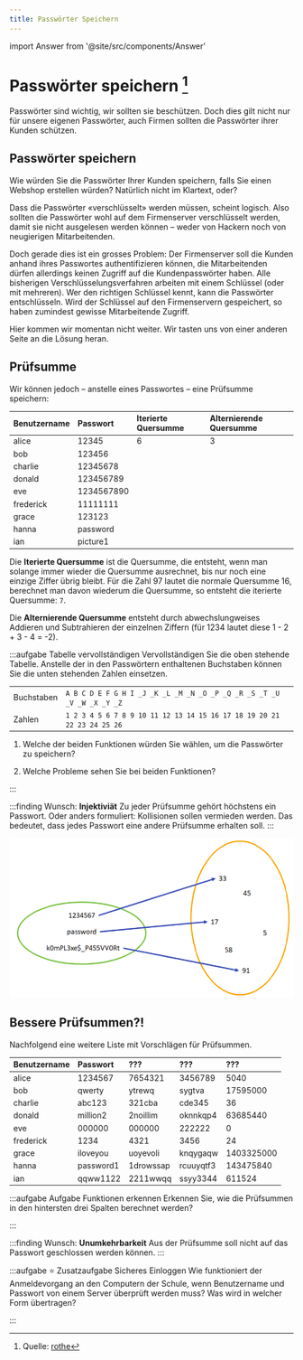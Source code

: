 ```yaml
---
title: Passwörter Speichern
---
```


import Answer from '@site/src/components/Answer'

# Passwörter speichern [^1]
Passwörter sind wichtig, wir sollten sie beschützen. Doch dies gilt nicht nur für unsere eigenen Passwörter, auch Firmen sollten die Passwörter ihrer Kunden schützen.

## Passwörter speichern
Wie würden Sie die Passwörter Ihrer Kunden speichern, falls Sie einen Webshop erstellen würden? Natürlich nicht im Klartext, oder?

Dass die Passwörter «verschlüsselt» werden müssen, scheint logisch. Also sollten die Passwörter wohl auf dem Firmenserver verschlüsselt werden, damit sie nicht ausgelesen werden können – weder von Hackern noch von neugierigen Mitarbeitenden.

Doch gerade dies ist ein grosses Problem: Der Firmenserver soll die Kunden anhand ihres Passwortes authentifizieren können, die Mitarbeitenden dürfen allerdings keinen Zugriff auf die Kundenpasswörter haben. Alle bisherigen Verschlüsselungsverfahren arbeiten mit einem Schlüssel (oder mit mehreren). Wer den richtigen Schlüssel kennt, kann die Passwörter entschlüsseln. Wird der Schlüssel auf den Firmenservern gespeichert, so haben zumindest gewisse Mitarbeitende Zugriff.

Hier kommen wir momentan nicht weiter. Wir tasten uns von einer anderen Seite an die Lösung heran.

## Prüfsumme
Wir können jedoch – anstelle eines Passwortes – eine Prüfsumme speichern:

<div className="slim-table">

| Benutzername | Passwort   | Iterierte Quersumme                                                                 | Alternierende Quersumme                                                              |
| :----------- | :--------- | :---------------------------------------------------------------------------------- | :----------------------------------------------------------------------------------- |
| alice        | 12345      | 6                                                                                   | 3                                                                                    |
| bob          | 123456     | <Answer type="string" webKey="e4c0e4ee-b780-4b66-b3eb-fee7643ef81c" solution="3" /> | <Answer type="string" webKey="51536ba1-e597-4ad6-889e-da2f6b30e2bd" solution="-3" /> |
| charlie      | 12345678   | <Answer type="string" webKey="4f07fa06-d3ff-49db-82ce-cd8632c67d84" solution="9" /> | <Answer type="string" webKey="d2ebd64c-8b98-4663-9eae-3fcd0f8552e6" solution="-4" /> |
| donald       | 123456789  | <Answer type="string" webKey="f0c5928e-9a39-48c8-bcb7-1b2880ba175e" solution="9" /> | <Answer type="string" webKey="ab408c87-9091-48f6-9e62-d401dd528399" solution="5" />  |
| eve          | 1234567890 | <Answer type="string" webKey="521b7f5f-407b-4014-ada2-55d6376de9e1" solution="9" /> | <Answer type="string" webKey="0c9e1541-20ec-4ac0-b525-e5c1197c6700" solution="5" />  |
| frederick    | 11111111   | <Answer type="string" webKey="20936c4d-0147-4755-992a-6f6a217d7044" solution="8" /> | <Answer type="string" webKey="f62d0c99-c687-4122-a26e-4962c3ff70b3" solution="0" />  |
| grace        | 123123     | <Answer type="string" webKey="e662e73f-3299-474a-86ca-3dc3a415549d" solution="3" /> | <Answer type="string" webKey="ba26c8da-572c-4736-996c-597bd13e44c7" solution="0" />  |
| hanna        | password   | <Answer type="string" webKey="af45e7bc-1898-4790-a2e6-71bf311c2b95" solution="7" /> | <Answer type="string" webKey="6f718695-6297-49a6-9b38-f8bd5faae01c" solution="37" /> |
| ian          | picture1   | <Answer type="string" webKey="a61c5db0-31e2-4c16-86d7-b8b518497ac8" solution="3" /> | <Answer type="string" webKey="3d1d3b0b-e008-403a-b2b3-b344a1b6582f" solution="-3" /> |

</div>

Die **Iterierte Quersumme** ist die Quersumme, die entsteht, wenn man solange immer wieder die Quersumme ausrechnet, bis nur noch eine einzige Ziffer übrig bleibt. Für die Zahl 97 lautet die normale Quersumme 16, berechnet man davon wiederum die Quersumme, so entsteht die iterierte Quersumme: `7`.

Die **Alternierende Quersumme** entsteht durch abwechslungweises Addieren und Subtrahieren der einzelnen Ziffern (für 1234 lautet diese 1 - 2 + 3 - 4 = -2).

:::aufgabe Tabelle vervollständigen
Vervollständigen Sie die oben stehende Tabelle. Anstelle der in den Passwörtern enthaltenen Buchstaben können Sie die unten stehenden Zahlen einsetzen.

<div className="slim-table no-table-header">

|            |                                                                        |
| :--------- | :--------------------------------------------------------------------- |
| Buchstaben | `A B C D E F G H I _J _K _L _M _N _O _P _Q _R _S _T _U _V _W _X _Y _Z` |
| Zahlen     | `1 2 3 4 5 6 7 8 9 10 11 12 13 14 15 16 17 18 19 20 21 22 23 24 25 26` |

</div>

1. Welche der beiden Funktionen würden Sie wählen, um die Passwörter zu speichern?

<Answer type="text" webKey="7eb652cd-88a4-41d8-a426-4bd2d7dbcec4" />

2. Welche Probleme sehen Sie bei beiden Funktionen?

<Answer type="text" webKey="e1cecdb8-b606-409e-ae94-64827efe06cf" />
:::

:::finding Wunsch: **Injektiviät**
Zu jeder Prüfsumme gehört höchstens ein Passwort. Oder anders formuliert: Kollisionen sollen vermieden werden. Das bedeutet, dass jedes Passwort eine andere Prüfsumme erhalten soll.
:::

![Injektivität --width=500px](images/injective.png)

## Bessere Prüfsummen?!
Nachfolgend eine weitere Liste mit Vorschlägen für Prüfsummen.

<div className="slim-table">

| Benutzername | Passwort  | ???       | ???       | ???        |
| :----------- | :-------- | :-------- | :-------- | :--------- |
| alice        | 1234567   | 7654321   | 3456789   | 5040       |
| bob          | qwerty    | ytrewq    | sygtva    | 17595000   |
| charlie      | abc123    | 321cba    | cde345    | 36         |
| donald       | million2  | 2noillim  | oknnkqp4  | 63685440   |
| eve          | 000000    | 000000    | 222222    | 0          |
| frederick    | 1234      | 4321      | 3456      | 24         |
| grace        | iloveyou  | uoyevoli  | knqygaqw  | 1403325000 |
| hanna        | password1 | 1drowssap | rcuuyqtf3 | 143475840  |
| ian          | qqww1122  | 2211wwqq  | ssyy3344  | 611524     |

</div>

:::aufgabe Aufgabe Funktionen erkennen
Erkennen Sie, wie die Prüfsummen in den hintersten drei Spalten berechnet werden?

<Answer type="text" webKey="ead7f2f2-e792-48c8-a6cc-994757348e75" />
:::

:::finding Wunsch: **Unumkehrbarkeit**
Aus der Prüfsumme soll nicht auf das Passwort geschlossen werden können.
:::

:::aufgabe ⭐️ Zusatzaufgabe Sicheres Einloggen
Wie funktioniert der Anmeldevorgang an den Computern der Schule, wenn Benutzername und Passwort von einem Server überprüft werden muss? Was wird in welcher Form übertragen?

<Answer type="text" webKey="d2dcaf7f-9480-495f-9142-1f606e424069" />

:::

<Answer type="text" webKey="b146e1f3-ef8c-4ed7-ade2-428829f619fa" placeholder="Notizen..."/>

[^1]: Quelle: [rothe](https://rothe.io/?b=crypto&p=994723)
